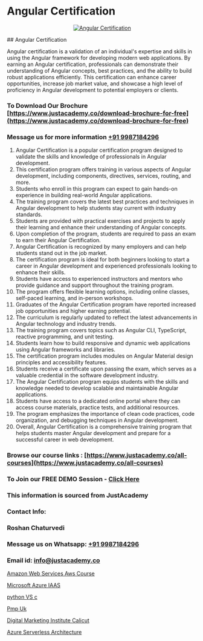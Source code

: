 # Angular Certification

<p align="center">
  <a href="https://justacademy.co/course-detail/node-js-training">
    <img src="https://justacademy.co/storage2/course_image/1676636994_course_image.webp" alt="Angular Certification">
  </a>
</p>
## Angular Certification

Angular certification is a validation of an individual's expertise and skills in using the Angular framework for developing modern web applications. By earning an Angular certification, professionals can demonstrate their understanding of Angular concepts, best practices, and the ability to build robust applications efficiently. This certification can enhance career opportunities, increase job market value, and showcase a high level of proficiency in Angular development to potential employers or clients.
### To Download Our Brochure [https://www.justacademy.co/download-brochure-for-free](https://www.justacademy.co/download-brochure-for-free)
### Message us for more information [+91 9987184296](https://api.whatsapp.com/send?phone=919987184296)
1) Angular Certification is a popular certification program designed to validate the skills and knowledge of professionals in Angular development.
2) This certification program offers training in various aspects of Angular development, including components, directives, services, routing, and more.
3) Students who enroll in this program can expect to gain hands-on experience in building real-world Angular applications.
4) The training program covers the latest best practices and techniques in Angular development to help students stay current with industry standards.
5) Students are provided with practical exercises and projects to apply their learning and enhance their understanding of Angular concepts.
6) Upon completion of the program, students are required to pass an exam to earn their Angular Certification.
7) Angular Certification is recognized by many employers and can help students stand out in the job market.
8) The certification program is ideal for both beginners looking to start a career in Angular development and experienced professionals looking to enhance their skills.
9) Students have access to experienced instructors and mentors who provide guidance and support throughout the training program.
10) The program offers flexible learning options, including online classes, self-paced learning, and in-person workshops.
11) Graduates of the Angular Certification program have reported increased job opportunities and higher earning potential.
12) The curriculum is regularly updated to reflect the latest advancements in Angular technology and industry trends.
13) The training program covers topics such as Angular CLI, TypeScript, reactive programming, and unit testing.
14) Students learn how to build responsive and dynamic web applications using Angular frameworks and libraries.
15) The certification program includes modules on Angular Material design principles and accessibility features.
16) Students receive a certificate upon passing the exam, which serves as a valuable credential in the software development industry.
17) The Angular Certification program equips students with the skills and knowledge needed to develop scalable and maintainable Angular applications.
18) Students have access to a dedicated online portal where they can access course materials, practice tests, and additional resources.
19) The program emphasizes the importance of clean code practices, code organization, and debugging techniques in Angular development.
20) Overall, Angular Certification is a comprehensive training program that helps students master Angular development and prepare for a successful career in web development.

### Browse our course links : [https://www.justacademy.co/all-courses](https://www.justacademy.co/all-courses) 
### To Join our FREE DEMO Session - [Click Here](https://www.justacademy.co/register-for-course-demo)


### This information is sourced from JustAcademy
### Contact Info:
### Roshan Chaturvedi
### Message us on Whatsapp: [+91 9987184296](https://api.whatsapp.com/send?phone=919987184296)
### Email id: [info@justacademy.co](mailto:info@justacademy.co)
                
[Amazon Web Services Aws Course](https://www.linkedin.com/pulse/amazon-web-services-aws-course-justacademy-ahmedabad-ofi1e?trackingId=9t%2Foy%2B2hkPHsae4BFZCJYA%3D%3D&lipi=urn%3Ali%3Apage%3Ad_flagship3_company_admin%3BgDkJO5giR6GYKSrzSn7zAw%3D%3D)

[Microsoft Azure IAAS](https://www.linkedin.com/pulse/microsoft-azure-iaas-justacademy-bay-area-feobc?trackingId=K0dT0uzgfEfUvGRiUEnJuw%3D%3D&lipi=urn%3Ali%3Apage%3Ad_flagship3_company_admin%3BrsnEP2CeSl%2BKYnaEx50m1g%3D%3D)

[python VS c](https://medium.com/@prempja40/python-vs-c-0a821b4a2f7c)

[Pmp Uk](https://medium.com/@negishivu99/pmp-uk-0365dac28297)

[Digital Marketing Institute Calicut](https://justacademyin.github.io/justacademy/digital-marketing-institute-calicut)

[Azure Serverless Architecture](https://justacademyin.github.io/justacademy/azure-serverless-architecture)

